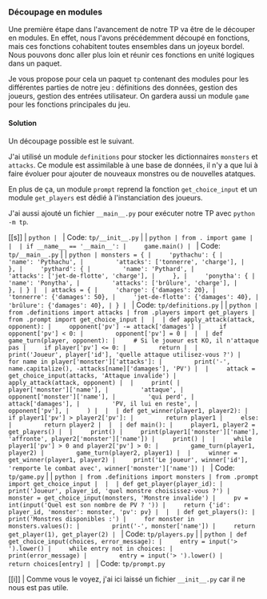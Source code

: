 ### Découpage en modules

Une première étape dans l'avancement de notre TP va être de le découper en modules.
En effet, nous l'avons précédemment découpé en fonctions, mais ces fonctions cohabitent toutes ensembles dans un joyeux bordel.  
Nous pouvons donc aller plus loin et réunir ces fonctions en unité logiques dans un paquet.

Je vous propose pour cela un paquet `tp` contenant des modules pour les différentes parties de notre jeu : définitions des données, gestion des joueurs, gestion des entrées utilisateur.
On gardera aussi un module `game` pour les fonctions principales du jeu.

#### Solution

Un découpage possible est le suivant.

J'ai utilisé un module `definitions` pour stocker les dictionnaires `monsters` et `attacks`.
Ce module est assimilable à une base de données, il n'y a que lui à faire évoluer pour ajouter de nouveaux monstres ou de nouvelles atatques.

En plus de ça, un module `prompt` reprend la fonction `get_choice_input` et un module `get_players` est dédié à l'instanciation des joueurs.

J'ai aussi ajouté un fichier `__main__.py` pour exécuter notre TP avec `python -m tp`.

[[s]]
| ```python
| ```
| Code: `tp/__init__.py`
|
| ```python
| from . import game
| 
| 
| if __name__ == '__main__':
|     game.main()
| ```
| Code: `tp/__main__.py`
|
| ```python
| monsters = {
|     'pythachu': {
|         'name': 'Pythachu',
|         'attacks': ['tonnerre', 'charge'],
|     },
|     'pythard': {
|         'name': 'Pythard',
|         'attacks': ['jet-de-flotte', 'charge'],
|     },
|     'ponytha': {
|         'name': 'Ponytha',
|         'attacks': ['brûlure', 'charge'],
|     },
| }
| 
| attacks = {
|     'charge': {'damages': 20},
|     'tonnerre': {'damages': 50},
|     'jet-de-flotte': {'damages': 40},
|     'brûlure': {'damages': 40},
| }
| ```
| Code: `tp/definitions.py`
|
| ```python
| from .definitions import attacks
| from .players import get_players
| from .prompt import get_choice_input
| 
| 
| def apply_attack(attack, opponent):
|     opponent['pv'] -= attack['damages']
|     if opponent['pv'] < 0:
|         opponent['pv'] = 0
| 
| 
| def game_turn(player, opponent):
|     # Si le joueur est KO, il n'attaque pas
|     if player['pv'] <= 0:
|         return
| 
|     print('Joueur', player['id'], 'quelle attaque utilisez-vous ?')
|     for name in player['monster']['attacks']:
|         print('-', name.capitalize(), -attacks[name]['damages'], 'PV')
| 
|     attack = get_choice_input(attacks, 'Attaque invalide')
|     apply_attack(attack, opponent)
| 
|     print(
|         player['monster']['name'],
|         'attaque',
|         opponent['monster']['name'],
|         'qui perd',
|         attack['damages'],
|         'PV, il lui en reste',
|         opponent['pv'],
|     )
| 
| 
| def get_winner(player1, player2):
|     if player1['pv'] > player2['pv']:
|         return player1
|     else:
|         return player2
| 
| 
| def main():
|     player1, player2 = get_players()
| 
|     print()
|     print(player1['monster']['name'], 'affronte', player2['monster']['name'])
|     print()
| 
|     while player1['pv'] > 0 and player2['pv'] > 0:
|         game_turn(player1, player2)
|         game_turn(player2, player1)
| 
|     winner = get_winner(player1, player2)
|     print('Le joueur', winner['id'], 'remporte le combat avec', winner['monster']['name'])
| ```
| Code: `tp/game.py`
|
| ```python
| from .definitions import monsters
| from .prompt import get_choice_input
| 
| 
| def get_player(player_id):
|     print('Joueur', player_id, 'quel monstre choisissez-vous ?')
|     monster = get_choice_input(monsters, 'Monstre invalide')
|     pv = int(input('Quel est son nombre de PV ? '))
|     return {'id': player_id, 'monster': monster, 'pv': pv}
| 
| 
| def get_players():
|     print('Monstres disponibles :')
|     for monster in monsters.values():
|         print('-', monster['name'])
|     return get_player(1), get_player(2)
| ```
| Code: `tp/players.py`
|
| ```python
| def get_choice_input(choices, error_message):
|     entry = input('> ').lower()
|     while entry not in choices:
|         print(error_message)
|         entry = input('> ').lower()
|     return choices[entry]
| ```
| Code: `tp/prompt.py`

[[i]]
| Comme vous le voyez, j'ai ici laissé un fichier `__init__.py` car il ne nous est pas utile.
